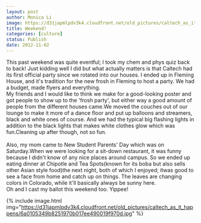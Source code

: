 ```yaml
---
layout: post
author: Monica Li
image: https://d31japmlpdv3k4.cloudfront.net/old_pictures/caltech_as_it_happens/6a0105349b8251970b017ee48ffdc4970d.jpg
title: Weekend! 
categories: [culture]
status: Publish
date: 2012-11-02
---
```


<div id="yiv2110319826yui_3_7_2_19_1351377432765_39">This past weekend was quite eventful; I took my chem and phys quiz back to back! Just kidding well I did but what actually matters is that Caltech had its first official party since we rotated into our houses. I ended up in Fleming House, and it's tradition for the new frosh in Fleming to host a party. We had a budget, made flyers and everything.

<div id="yiv2110319826yui_3_7_2_19_1351377432765_39">
My friends and I would like to think we make for a good-looking poster and got people to show up to the 'frosh party', but either way a good amount of people from the different houses came.We moved the couches out of our lounge to make it more of a dance floor and put up balloons and streamers, black and white ones of course. And we had the typical big flashing lights in addition to the black lights that makes white clothes glow which was fun.Cleaning up after though, not so fun.

<div id="yiv2110319826yui_3_7_2_19_1351377432765_39"><br id="yiv2110319826yui_3_7_2_19_1351377432765_70" />
<div id="yiv2110319826yui_3_7_2_19_1351377432765_39">Also, my mom came to New Student Parents' Day which was on Saturday.When we were looking for a sit-down restaurant, it was funny because I didn't know of any nice places around campus. So we ended up eating dinner at Chipotle and Tea Spots(known for its boba but also sells other Asian style food)the next night, both of which I enjoyed; itwas good to see a face from home and catch up on things. The leaves are changing colors in Colorado, while it'll basically always be sunny here.

<div id="yiv2110319826yui_3_7_2_19_1351377432765_39">Oh and I cast my ballot this weekend too. Yippee!


{% include image.html img="https://d31japmlpdv3k4.cloudfront.net/old_pictures/caltech_as_it_happens/6a0105349b8251970b017ee490019f970d.jpg" %}
